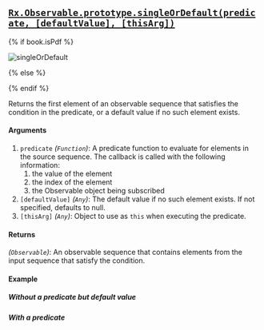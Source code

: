 ## [`Rx.Observable.prototype.singleOrDefault(predicate, [defaultValue], [thisArg])`](https://github.com/Reactive-Extensions/RxJS/blob/master/src/core/linq/observable/singleordefault.js)

{% if book.isPdf %}

![singleOrDefault](http://reactivex.io/documentation/operators/images/singleOrDefault.png)

{% else %}



{% endif %}

Returns the first element of an observable sequence that satisfies the condition in the predicate, or a default value if no such element exists.

#### Arguments
1. `predicate` *(`Function`)*: A predicate function to evaluate for elements in the source sequence. The callback is called with the following information:
    1. the value of the element
    2. the index of the element
    3. the Observable object being subscribed
2. `[defaultValue]` *(`Any`)*: The default value if no such element exists.  If not specified, defaults to null.
3. `[thisArg]` *(`Any`)*: Object to use as `this` when executing the predicate.

#### Returns
*(`Observable`)*: An observable sequence that contains elements from the input sequence that satisfy the condition.  

#### Example

##### Without a predicate but default value

[](http://jsbin.com/rebuh/1/embed?js,console)

##### With a predicate

[](http://jsbin.com/giqun/1/embed?js,console)
